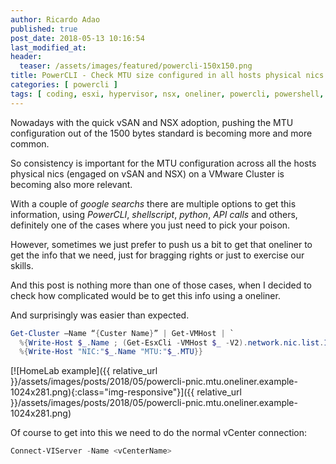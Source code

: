 ```yaml
---
author: Ricardo Adao
published: true
post_date: 2018-05-13 10:16:54
last_modified_at:
header:
  teaser: /assets/images/featured/powercli-150x150.png
title: PowerCLI - Check MTU size configured in all hosts physical nics of a cluster
categories: [ powercli ]
tags: [ coding, esxi, hypervisor, nsx, oneliner, powercli, powershell, vmware, vsan, networking ]
---
```

Nowadays with the quick vSAN and NSX adoption, pushing the MTU configuration out of the 1500 bytes standard is becoming more and more common.

So consistency is important for the MTU configuration across all the hosts physical nics (engaged on vSAN and NSX) on a VMware Cluster is becoming also more relevant.

With a couple of _google searchs_ there are multiple options to get this information, using _PowerCLI_, _shellscript_, _python_, _API calls_ and others, definitely one of the cases where you just need to pick your poison.

However, sometimes we just prefer to push us a bit to get that oneliner to get the info that we need, just for bragging rights or just to exercise our skills.

And this post is nothing more than one of those cases, when I decided to check how complicated would be to get this info using a oneliner.

And surprisingly was easier than expected.

```powershell
Get-Cluster –Name “{Custer Name}” | Get-VMHost | `
  %{Write-Host $_.Name ; (Get-EsxCli -VMHost $_ -V2).network.nic.list.Invoke() | `
  %{Write-Host "NIC:"$_.Name "MTU:"$_.MTU}}
```

[![HomeLab example]({{ relative_url }}/assets/images/posts/2018/05/powercli-pnic.mtu.oneliner.example-1024x281.png){:class="img-responsive"}]({{ relative_url }}/assets/images/posts/2018/05/powercli-pnic.mtu.oneliner.example-1024x281.png)

Of course to get into this we need to do the normal vCenter connection:

```powershell
Connect-VIServer -Name <vCenterName>
```